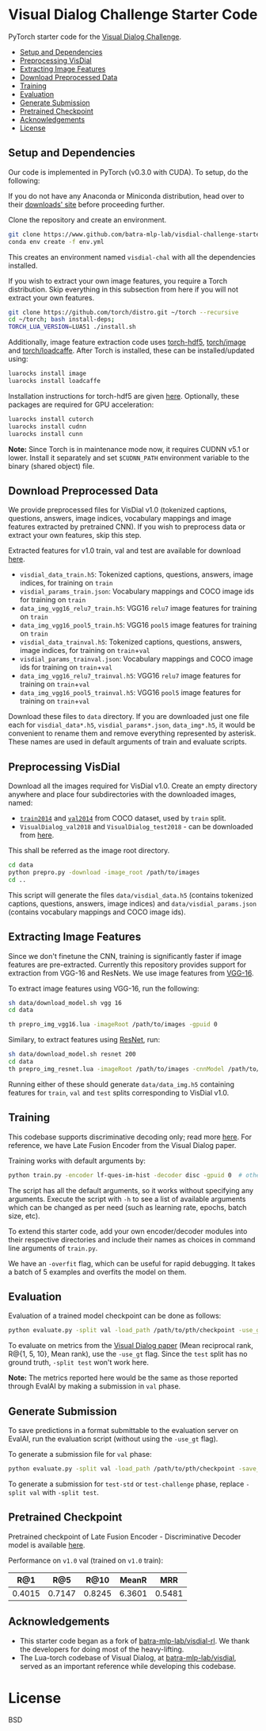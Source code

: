 Visual Dialog Challenge Starter Code
====================================

PyTorch starter code for the [Visual Dialog Challenge][1].

  * [Setup and Dependencies](#setup-and-dependencies)
  * [Preprocessing VisDial](#preprocessing-visdial)
  * [Extracting Image Features](#extracting-image-features)
  * [Download Preprocessed Data](#download-preprocessed-data)
  * [Training](#training)
  * [Evaluation](#evaluation)
  * [Generate Submission](#generate-submission)
  * [Pretrained Checkpoint](#pretrained-checkpoint)
  * [Acknowledgements](#acknowledgements)
  * [License](#license)


Setup and Dependencies
----------------------

Our code is implemented in PyTorch (v0.3.0 with CUDA). To setup, do the following:

If you do not have any Anaconda or Miniconda distribution, head over to their [downloads' site][2] before proceeding further.

Clone the repository and create an environment.

```sh
git clone https://www.github.com/batra-mlp-lab/visdial-challenge-starter-pytorch
conda env create -f env.yml
```
This creates an environment named `visdial-chal` with all the dependencies installed.

If you wish to extract your own image features, you require a Torch distribution. Skip everything in this subsection from here if you will not extract your own features.

```sh
git clone https://github.com/torch/distro.git ~/torch --recursive
cd ~/torch; bash install-deps;
TORCH_LUA_VERSION=LUA51 ./install.sh
```

Additionally, image feature extraction code uses [torch-hdf5][3], [torch/image][4] and [torch/loadcaffe][5]. After Torch is installed, these can be installed/updated using:

```sh
luarocks install image
luarocks install loadcaffe
```

Installation instructions for torch-hdf5 are given [here][6].
Optionally, these packages are required for GPU acceleration:

```sh
luarocks install cutorch
luarocks install cudnn
luarocks install cunn
```

**Note:** Since Torch is in maintenance mode now, it requires CUDNN v5.1 or lower. Install it separately and set `$CUDNN_PATH` environment variable to the binary (shared object) file.


Download Preprocessed Data
--------------------------

We provide preprocessed files for VisDial v1.0 (tokenized captions, questions, answers, image indices, vocabulary mappings and image features extracted by pretrained CNN). If you wish to preprocess data or extract your own features, skip this step.

Extracted features for v1.0 train, val and test are available for download [here][7].

* `visdial_data_train.h5`: Tokenized captions, questions, answers, image indices, for training on `train`
* `visdial_params_train.json`: Vocabulary mappings and COCO image ids for training on `train`
* `data_img_vgg16_relu7_train.h5`: VGG16 `relu7` image features for training on `train`
* `data_img_vgg16_pool5_train.h5`: VGG16 `pool5` image features for training on `train`
* `visdial_data_trainval.h5`: Tokenized captions, questions, answers, image indices, for training on `train`+`val`
* `visdial_params_trainval.json`: Vocabulary mappings and COCO image ids for training on `train`+`val`
* `data_img_vgg16_relu7_trainval.h5`: VGG16 `relu7` image features for training on `train`+`val`
* `data_img_vgg16_pool5_trainval.h5`: VGG16 `pool5` image features for training on `train`+`val`

Download these files to `data` directory. If you are downloaded just one file each for `visdial_data*.h5`, `visdial_params*.json`, `data_img*.h5`, it would be convenient to rename them and remove everything represented by asterisk. These names are used in default arguments of train and evaluate scripts.


Preprocessing VisDial
---------------------

Download all the images required for VisDial v1.0. Create an empty directory anywhere and place four subdirectories with the downloaded images, named:
  - [`train2014`][8] and [`val2014`][9] from COCO dataset, used by `train` split.
  - `VisualDialog_val2018` and `VisualDialog_test2018` - can be downloaded from [here][10].

This shall be referred as the image root directory.

```sh
cd data
python prepro.py -download -image_root /path/to/images
cd ..
```

This script will generate the files `data/visdial_data.h5` (contains tokenized captions, questions, answers, image indices) and `data/visdial_params.json` (contains vocabulary mappings and COCO image ids).


Extracting Image Features
-------------------------

Since we don't finetune the CNN, training is significantly faster if image features are pre-extracted. Currently this repository provides support for extraction from VGG-16 and ResNets. We use image features from [VGG-16][11].

To extract image features using VGG-16, run the following:

```sh
sh data/download_model.sh vgg 16
cd data

th prepro_img_vgg16.lua -imageRoot /path/to/images -gpuid 0

```
Similary, to extract features using [ResNet][12], run:

```sh
sh data/download_model.sh resnet 200
cd data
th prepro_img_resnet.lua -imageRoot /path/to/images -cnnModel /path/to/t7/model -gpuid 0
```

Running either of these should generate `data/data_img.h5` containing features for `train`, `val` and `test` splits corresponding to VisDial v1.0.


Training
--------

This codebase supports discriminative decoding only; read more [here][16]. For reference, we have Late Fusion Encoder from the Visual Dialog paper.

Training works with default arguments by:
```sh
python train.py -encoder lf-ques-im-hist -decoder disc -gpuid 0  # other args
```

The script has all the default arguments, so it works without specifying any arguments. Execute the script with `-h` to see a list of available arguments which can be changed as per need (such as learning rate, epochs, batch size, etc).

To extend this starter code, add your own encoder/decoder modules into their respective directories and include their names as choices in command line arguments of `train.py`.

We have an `-overfit` flag, which can be useful for rapid debugging. It takes a batch of 5 examples and overfits the model on them.


Evaluation
----------

Evaluation of a trained model checkpoint can be done as follows:

```sh
python evaluate.py -split val -load_path /path/to/pth/checkpoint -use_gt
```

To evaluate on metrics from the [Visual Dialog paper][13] (Mean reciprocal rank, R@{1, 5, 10}, Mean rank), use the `-use_gt` flag. Since the `test` split has no ground truth, `-split test` won't work here.

**Note:** The metrics reported here would be the same as those reported through EvalAI by making a submission in `val` phase.


Generate Submission
-------------------

To save predictions in a format submittable to the evaluation server on EvalAI, run the evaluation script (without using the `-use_gt` flag).

To generate a submission file for `val` phase:
```sh
python evaluate.py -split val -load_path /path/to/pth/checkpoint -save_ranks -save_path /path/to/submission/json
```

To generate a submission for `test-std` or `test-challenge` phase, replace `-split val` with `-split test`.


Pretrained Checkpoint
---------------------

Pretrained checkpoint of Late Fusion Encoder - Discriminative Decoder model is available [here][17].

Performance on `v1.0` val (trained on `v1.0` train):

|  R@1   |  R@5   |  R@10  | MeanR  |  MRR   |
| ------ | ------ | ------ | ------ | ------ |
| 0.4015 | 0.7147 | 0.8245 | 6.3601 | 0.5481 |


Acknowledgements
----------------

* This starter code began as a fork of [batra-mlp-lab/visdial-rl][14]. We thank the developers for doing most of the heavy-lifting.
* The Lua-torch codebase of Visual Dialog, at [batra-mlp-lab/visdial][15], served as an important reference while developing this codebase. 


License
=======

BSD


[1]: https://visualdialog.org/challenge/2018
[2]: https://conda.io/docs/user-guide/install/download.html
[3]: https://www.github.com/deepmind/torch-hdf5
[4]: https://www.github.com/torch/image
[5]: https://www.github.com/szagoruyko/loadcaffe
[6]: https://github.com/deepmind/torch-hdf5/blob/master/doc/usage.md
[7]: https://computing.ece.vt.edu/~abhshkdz/visdial/data/v1.0/
[8]: http://images.cocodataset.org/zips/train2014.zip
[9]: http://images.cocodataset.org/zips/val2014.zip
[10]: https://visualdialog.org/data
[11]: http://www.robots.ox.ac.uk/~vgg/research/very_deep/
[12]: https://github.com/facebook/fb.resnet.torch/tree/master/pretrained
[13]: https://arxiv.org/abs/1611.08669
[14]: https://www.github.com/batra-mlp-lab/visdial-rl
[15]: https://www.github.com/batra-mlp-lab/visdial
[16]: https://visualdialog.org/challenge/2018#faq
[17]: https://www.dropbox.com/s/sgojylygmz56cz7/lf-ques-im-hist-vgg16-train-2.pth
